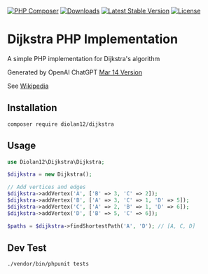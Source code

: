 
[![PHP Composer](https://github.com/diolan12/dijkstra/actions/workflows/php.yml/badge.svg)](https://github.com/diolan12/dijkstra/actions/workflows/php.yml)
[![Downloads](https://img.shields.io/packagist/dt/diolan12/dijkstra)](https://packagist.org/packages/diolan12/dijkstra)
[![Latest Stable Version](https://img.shields.io/packagist/v/diolan12/dijkstra)](https://packagist.org/packages/diolan12/dijkstra)
[![License](https://img.shields.io/packagist/l/diolan12/dijkstra)](https://packagist.org/packages/diolan12/dijkstra)

# Dijkstra PHP Implementation

 A simple PHP implementation for Dijkstra's algorithm

 Generated by OpenAI ChatGPT [Mar 14 Version](https://help.openai.com/en/articles/6825453-chatgpt-release-notes)

 See [Wikipedia](https://en.wikipedia.org/wiki/Dijkstra%27s_algorithm)

## Installation

```cli
composer require diolan12/dijkstra
```

## Usage

```php
use Diolan12\Dijkstra\Dijkstra;

$dijkstra = new Dijkstra();

// Add vertices and edges
$dijkstra->addVertex('A', ['B' => 3, 'C' => 2]);
$dijkstra->addVertex('B', ['A' => 3, 'C' => 1, 'D' => 5]);
$dijkstra->addVertex('C', ['A' => 2, 'B' => 1, 'D' => 6]);
$dijkstra->addVertex('D', ['B' => 5, 'C' => 6]);

$paths = $dijkstra->findShortestPath('A', 'D'); // [A, C, D]
```

## Dev Test

```cli
./vendor/bin/phpunit tests
```
